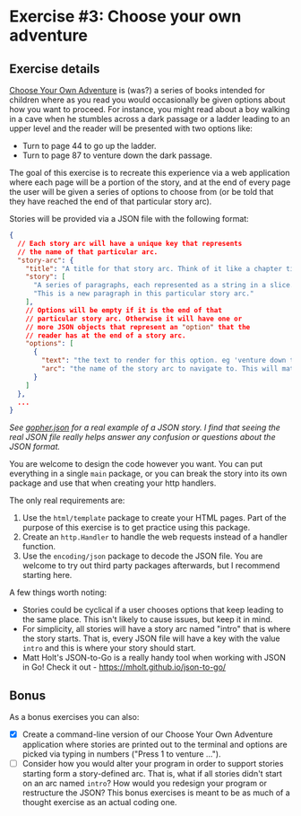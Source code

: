 # Exercise #3: Choose your own adventure

## Exercise details

[Choose Your Own Adventure](https://en.wikipedia.org/wiki/Choose_Your_Own_Adventure) is (was?) a series of books intended for children where as you read you would occasionally be given options about how you want to proceed. For instance, you might read about a boy walking in a cave when he stumbles across a dark passage or a ladder leading to an upper level and the reader will be presented with two options like:

- Turn to page 44 to go up the ladder.
- Turn to page 87 to venture down the dark passage.

The goal of this exercise is to recreate this experience via a web application where each page will be a portion of the story, and at the end of every page the user will be given a series of options to choose from (or be told that they have reached the end of that particular story arc).

Stories will be provided via a JSON file with the following format:

```json
{
  // Each story arc will have a unique key that represents
  // the name of that particular arc.
  "story-arc": {
    "title": "A title for that story arc. Think of it like a chapter title.",
    "story": [
      "A series of paragraphs, each represented as a string in a slice.",
      "This is a new paragraph in this particular story arc."
    ],
    // Options will be empty if it is the end of that
    // particular story arc. Otherwise it will have one or
    // more JSON objects that represent an "option" that the
    // reader has at the end of a story arc.
    "options": [
      {
        "text": "the text to render for this option. eg 'venture down the dark passage'",
        "arc": "the name of the story arc to navigate to. This will match the story-arc key at the very root of the JSON document"
      }
    ]
  },
  ...
}
```

*See [gopher.json](https://github.com/gophercises/cyoa/blob/master/gopher.json) for a real example of a JSON story. I find that seeing the real JSON file really helps answer any confusion or questions about the JSON format.*

You are welcome to design the code however you want. You can put everything in a single `main` package, or you can break the story into its own package and use that when creating your http handlers.

The only real requirements are:

1. Use the `html/template` package to create your HTML pages. Part of the purpose of this exercise is to get practice using this package.
2. Create an `http.Handler` to handle the web requests instead of a handler function.
3. Use the `encoding/json` package to decode the JSON file. You are welcome to try out third party packages afterwards, but I recommend starting here.

A few things worth noting:

- Stories could be cyclical if a user chooses options that keep leading to the same place. This isn't likely to cause issues, but keep it in mind.
- For simplicity, all stories will have a story arc named "intro" that is where the story starts. That is, every JSON file will have a key with the value `intro` and this is where your story should start.
- Matt Holt's JSON-to-Go is a really handy tool when working with JSON in Go! Check it out - <https://mholt.github.io/json-to-go/>

## Bonus

As a bonus exercises you can also:

- [x] Create a command-line version of our Choose Your Own Adventure application where stories are printed out to the terminal and options are picked via typing in numbers ("Press 1 to venture ...").
- [ ] Consider how you would alter your program in order to support stories starting form a story-defined arc. That is, what if all stories didn't start on an arc named `intro`? How would you redesign your program or restructure the JSON? This bonus exercises is meant to be as much of a thought exercise as an actual coding one.
